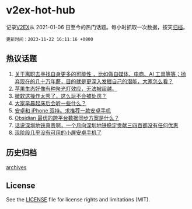 # v2ex-hot-hub

 记录[V2EX](https://www.v2ex.com/)从 2021-01-06 日至今的热门话题。每小时抓取一次数据，按天[归档](archives)。

`更新时间：2023-11-22 16:11:16 +0800`

## 热议话题

1. [关于离职去寻找自身更多的可能性 ，比如做自媒体、电商、AI 工具等等；抛弃现在的几十万年薪，目的就是更深入发掘自己的潜能，大家怎么看？](https://www.v2ex.com/t/993910)
1. [苹果生态好像有种聚光灯效应，无法被超越。](https://www.v2ex.com/t/994045)
1. [微软这操作太秀了，这么玩不会被处罚？](https://www.v2ex.com/t/994031)
1. [大家早晨起床后会听一些什么？](https://www.v2ex.com/t/994010)
1. [安卓和 iPhone 双持。求推荐一款安卓手机](https://www.v2ex.com/t/993933)
1. [Obsidian 最优的跨平台数据同步方案是什么？](https://www.v2ex.com/t/994099)
1. [话说深圳地铁真贵啊，一个月向深圳地铁稳定贡献三四百都没有任何优惠](https://www.v2ex.com/t/994156)
1. [现阶段几乎没有可用的小屏安卓手机了](https://www.v2ex.com/t/994077)

## 历史归档

[archives](archives)

## License

See the [LICENSE](LICENSE) file for license rights and limitations (MIT).
